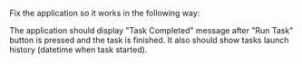 Fix the application so it works in the following way:

The application should display "Task Completed" message after "Run Task" button is pressed and the task is finished.
It also should show tasks launch history (datetime when task started).
